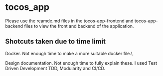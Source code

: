 # tocos_app

Please use the reamde.md files in the tocos-app-frontend and tocos-app-backend files to view the front and backend of the application.

## Shotcuts taken due to time limit

Docker. Not enough time to make a more suitable docker file.\

Design documentation. Not enough time to fully explain these. I used Test Driven Development TDD, Modularity and CI/CD.
